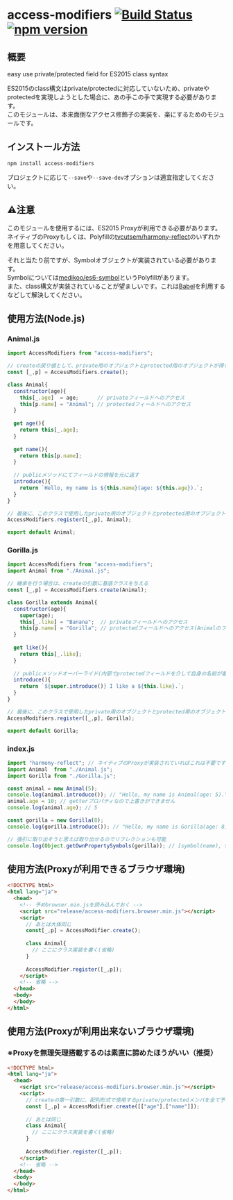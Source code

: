 # access-modifiers [![Build Status](https://travis-ci.org/gaogao-9/access-modifiers.svg?branch=master)](https://travis-ci.org/gaogao-9/access-modifiers) [![npm version](https://badge.fury.io/js/access-modifiers.svg)](https://badge.fury.io/js/access-modifiers)

## 概要
easy use private/protected field for ES2015 class syntax

ES2015のclass構文はprivate/protectedに対応していないため、privateやprotectedを実現しようとした場合に、あの手この手で実現する必要があります。  
このモジュールは、本来面倒なアクセス修飾子の実装を、楽にするためのモジュールです。

## インストール方法
```
npm install access-modifiers
```
プロジェクトに応じて`--save`や`--save-dev`オプションは適宜指定してください。

## :warning:注意
このモジュールを使用するには、ES2015 Proxyが利用できる必要があります。  
ネイティブのProxyもしくは、Polyfillの[tvcutsem/harmony-reflect](https://github.com/tvcutsem/harmony-reflect)のいずれかを用意してください。  
  
それと当たり前ですが、Symbolオブジェクトが実装されている必要があります。  
Symbolについては[medikoo/es6-symbol](https://github.com/medikoo/es6-symbol)というPolyfillがあります。  
また、class構文が実装されていることが望ましいです。これは[Babel](https://babeljs.io/)を利用するなどして解決してください。

## 使用方法(Node.js)
### Animal.js
```js
import AccessModifiers from "access-modifiers";

// createの戻り値として、private用のオブジェクトとprotected用のオブジェクトが得られる
const [_,p] = AccessModifiers.create();

class Animal{
  constructor(age){
    this[_.age]  = age;      // privateフィールドへのアクセス
    this[p.name] = "Animal"; // protectedフィールドへのアクセス
  }
  
  get age(){
    return this[_.age];
  }
  
  get name(){
    return this[p.name];
  }
  
  // publicメソッドにてフィールドの情報を元に返す
  introduce(){
    return `Hello, my name is ${this.name}(age: ${this.age}).`;
  }
}

// 最後に、このクラスで使用したprivate用のオブジェクトとprotected用のオブジェクトを登録する
AccessModifiers.register([_,p], Animal);

export default Animal;
```

### Gorilla.js
```js
import AccessModifiers from "access-modifiers";
import Animal from "./Animal.js";

// 継承を行う場合は、createの引数に基底クラスを与える
const [_,p] = AccessModifiers.create(Animal);

class Gorilla extends Animal{
  constructor(age){
    super(age);
    this[_.like] = "Banana";  // privateフィールドへのアクセス
    this[p.name] = "Gorilla"; // protectedフィールドへのアクセス(Animalのフィールドを上書き)
  }
  
  get like(){
    return this[_.like];
  }
  
  // publicメソッドオーバーライド(内部でprotectedフィールドを介して自身の名前が書き換わる)
  introduce(){
    return `${super.introduce()} I like a ${this.like}.`;
  }
}

// 最後に、このクラスで使用したprivate用のオブジェクトとprotected用のオブジェクトを登録する
AccessModifiers.register([_,p], Gorilla);

export default Gorilla;
```

### index.js
```js
import "harmony-reflect"; // ネイティブのProxyが実装されていればこれは不要です
import Animal  from "./Animal.js";
import Gorilla from "./Gorilla.js";

const animal = new Animal(5);
console.log(animal.introduce()); // "Hello, my name is Animal(age: 5)."
animal.age = 10; // getterプロパティなので上書きができません
console.log(animal.age); // 5

const gorilla = new Gorilla(8);
console.log(gorilla.introduce()); // "Hello, my name is Gorilla(age: 8). I like a Banana."

// 強引に取り出そうと思えば取り出せるのでリフレクションも可能
console.log(Object.getOwnPropertySymbols(gorilla)); // [symbol(name), symbol(age), symbol(like)]
```

## 使用方法(Proxyが利用できるブラウザ環境)
```html
<!DOCTYPE html>
<html lang="ja">
  <head>
    <!-- 予めbrowser.min.jsを読み込んでおく -->
    <script src="release/access-modifiers.browser.min.js"></script>
    <script>
      // あとは大体同じ
      const[_,p] = AccessModifier.create();
      
      class Animal{
        // ここにクラス実装を書く(省略)
      }
      
      AccessModifier.register([_,p]);
    </script>
    <!-- 省略 -->
  </head>
  <body>
  </body>
</html>
```

## 使用方法(Proxyが利用出来ないブラウザ環境)
### ※Proxyを無理矢理搭載するのは素直に諦めたほうがいい（推奨）
```html
<!DOCTYPE html>
<html lang="ja">
  <head>
    <script src="release/access-modifiers.browser.min.js"></script>
    <script>
      // createの第一引数に、配列形式で使用するprivate/protectedメンバを全て予め記述する
      const [_,p] = AccessModifier.create([["age"],["name"]]);
      
      // あとは同じ
      class Animal{
        // ここにクラス実装を書く(省略)
      }
      
      AccessModifier.register([_,p]);
    </script>
    <!-- 省略 -->
  </head>
  <body>
  </body>
</html>
```
